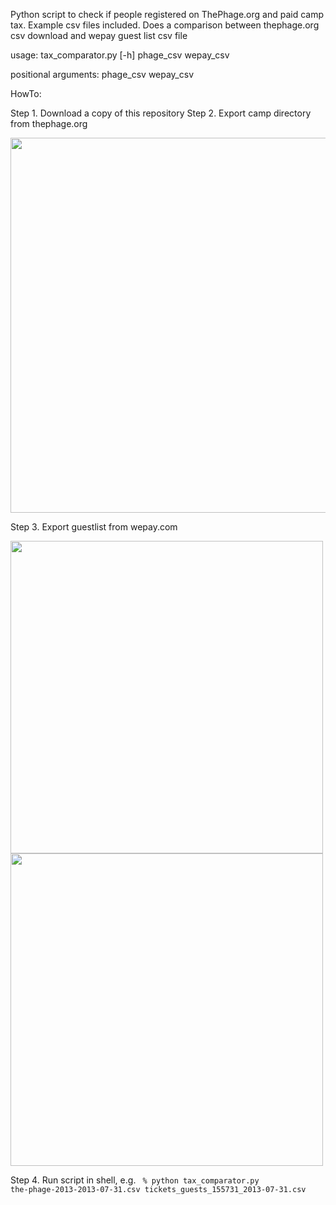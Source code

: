 Python script to check if people registered on ThePhage.org and paid camp tax. Example csv files included.
Does a comparison between thephage.org csv download and wepay guest list csv file

usage: tax_comparator.py [-h] phage_csv wepay_csv

positional arguments:
  phage_csv
  wepay_csv


HowTo:

Step 1. Download a copy of this repository 
Step 2. Export camp directory from thephage.org

<img src="https://raw.github.com/christinasc/phage_taxes/master/images/thephage.org_csv.png" width="600"/>

Step 3. Export guestlist from wepay.com 

<img src="https://raw.github.com/christinasc/phage_taxes/master/images/phage_wepay1.png" width="500" />

<img src="https://raw.github.com/christinasc/phage_taxes/master/images/phage_wepay2.png" width="500"/>

Step 4. Run script in shell, e.g.
<code>
  % python tax_comparator.py the-phage-2013-2013-07-31.csv tickets_guests_155731_2013-07-31.csv
</code>

